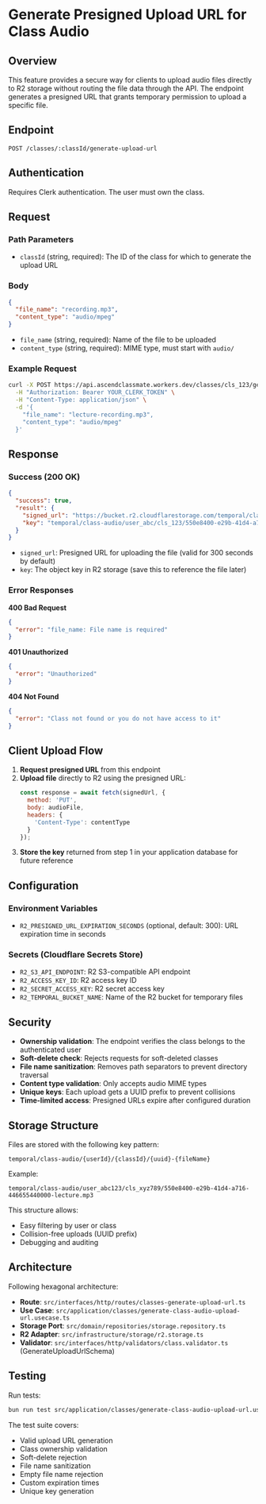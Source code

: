 # Generate Presigned Upload URL for Class Audio

## Overview

This feature provides a secure way for clients to upload audio files directly to R2 storage without routing the file data through the API. The endpoint generates a presigned URL that grants temporary permission to upload a specific file.

## Endpoint

```
POST /classes/:classId/generate-upload-url
```

## Authentication

Requires Clerk authentication. The user must own the class.

## Request

### Path Parameters

- `classId` (string, required): The ID of the class for which to generate the upload URL

### Body

```json
{
  "file_name": "recording.mp3",
  "content_type": "audio/mpeg"
}
```

- `file_name` (string, required): Name of the file to be uploaded
- `content_type` (string, required): MIME type, must start with `audio/`

### Example Request

```bash
curl -X POST https://api.ascendclassmate.workers.dev/classes/cls_123/generate-upload-url \
  -H "Authorization: Bearer YOUR_CLERK_TOKEN" \
  -H "Content-Type: application/json" \
  -d '{
    "file_name": "lecture-recording.mp3",
    "content_type": "audio/mpeg"
  }'
```

## Response

### Success (200 OK)

```json
{
  "success": true,
  "result": {
    "signed_url": "https://bucket.r2.cloudflarestorage.com/temporal/class-audio/user_abc/cls_123/550e8400-e29b-41d4-a716-446655440000-lecture-recording.mp3?X-Amz-Algorithm=...",
    "key": "temporal/class-audio/user_abc/cls_123/550e8400-e29b-41d4-a716-446655440000-lecture-recording.mp3"
  }
}
```

- `signed_url`: Presigned URL for uploading the file (valid for 300 seconds by default)
- `key`: The object key in R2 storage (save this to reference the file later)

### Error Responses

**400 Bad Request**
```json
{
  "error": "file_name: File name is required"
}
```

**401 Unauthorized**
```json
{
  "error": "Unauthorized"
}
```

**404 Not Found**
```json
{
  "error": "Class not found or you do not have access to it"
}
```

## Client Upload Flow

1. **Request presigned URL** from this endpoint
2. **Upload file** directly to R2 using the presigned URL:
   ```javascript
   const response = await fetch(signedUrl, {
     method: 'PUT',
     body: audioFile,
     headers: {
       'Content-Type': contentType
     }
   });
   ```
3. **Store the key** returned from step 1 in your application database for future reference

## Configuration

### Environment Variables

- `R2_PRESIGNED_URL_EXPIRATION_SECONDS` (optional, default: 300): URL expiration time in seconds

### Secrets (Cloudflare Secrets Store)

- `R2_S3_API_ENDPOINT`: R2 S3-compatible API endpoint
- `R2_ACCESS_KEY_ID`: R2 access key ID
- `R2_SECRET_ACCESS_KEY`: R2 secret access key
- `R2_TEMPORAL_BUCKET_NAME`: Name of the R2 bucket for temporary files

## Security

- **Ownership validation**: The endpoint verifies the class belongs to the authenticated user
- **Soft-delete check**: Rejects requests for soft-deleted classes
- **File name sanitization**: Removes path separators to prevent directory traversal
- **Content type validation**: Only accepts audio MIME types
- **Unique keys**: Each upload gets a UUID prefix to prevent collisions
- **Time-limited access**: Presigned URLs expire after configured duration

## Storage Structure

Files are stored with the following key pattern:
```
temporal/class-audio/{userId}/{classId}/{uuid}-{fileName}
```

Example:
```
temporal/class-audio/user_abc123/cls_xyz789/550e8400-e29b-41d4-a716-446655440000-lecture.mp3
```

This structure allows:
- Easy filtering by user or class
- Collision-free uploads (UUID prefix)
- Debugging and auditing

## Architecture

Following hexagonal architecture:

- **Route**: `src/interfaces/http/routes/classes-generate-upload-url.ts`
- **Use Case**: `src/application/classes/generate-class-audio-upload-url.usecase.ts`
- **Storage Port**: `src/domain/repositories/storage.repository.ts`
- **R2 Adapter**: `src/infrastructure/storage/r2.storage.ts`
- **Validator**: `src/interfaces/http/validators/class.validator.ts` (GenerateUploadUrlSchema)

## Testing

Run tests:
```bash
bun run test src/application/classes/generate-class-audio-upload-url.usecase.test.ts
```

The test suite covers:
- Valid upload URL generation
- Class ownership validation
- Soft-delete rejection
- File name sanitization
- Empty file name rejection
- Custom expiration times
- Unique key generation
